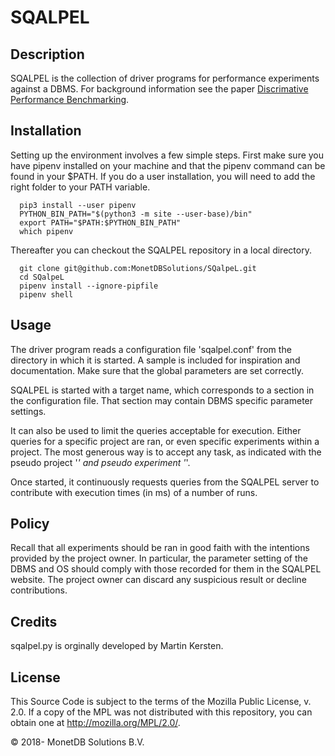 # SQALPEL

## Description
SQALPEL is the collection of driver programs for performance experiments against a DBMS.
For background information see the paper [Discrimative Performance Benchmarking](https://www.cwi.nl/~mk/scalpel.pdf).

## Installation
Setting up the environment involves a few simple steps.
First make sure you have pipenv installed on your machine and that the pipenv command can be found in your $PATH.
If you do a user installation, you will need to add the right folder to your PATH variable.

```
  pip3 install --user pipenv
  PYTHON_BIN_PATH="$(python3 -m site --user-base)/bin"
  export PATH="$PATH:$PYTHON_BIN_PATH"
  which pipenv
```
Thereafter you can checkout the SQALPEL repository in a local directory.
```
  git clone git@github.com:MonetDBSolutions/SQalpeL.git
  cd SQalpeL
  pipenv install --ignore-pipfile
  pipenv shell
```

## Usage
The driver program reads a configuration file 'sqalpel.conf' from the directory in which
it is started. A sample is included for inspiration and documentation. Make sure that the
global parameters are set correctly.

SQALPEL is started with a target name, which corresponds to a section
in the configuration file. That section may contain DBMS specific
parameter settings.

It can also be used to limit the queries acceptable for execution. 
Either queries for a specific project are ran, or even specific experiments within a project.
The most generous way is to accept any task, as indicated with
the pseudo project '*' and pseudo experiment '*'.

Once started, it continuously requests queries from the SQALPEL
server to contribute with execution times (in ms) of a number of runs.

## Policy
Recall that all experiments should be ran in good faith with
the intentions provided by the project owner. In particular,
the parameter setting of the DBMS and OS should comply with
those recorded for them in the SQALPEL website. The project
owner can discard any suspicious result or decline contributions.


## Credits
sqalpel.py is orginally developed by Martin Kersten.

## License

This Source Code is subject to the terms of the Mozilla Public
License, v. 2.0.  If a copy of the MPL was not distributed with this
repository, you can obtain one at http://mozilla.org/MPL/2.0/.

&copy; 2018- MonetDB Solutions B.V.
